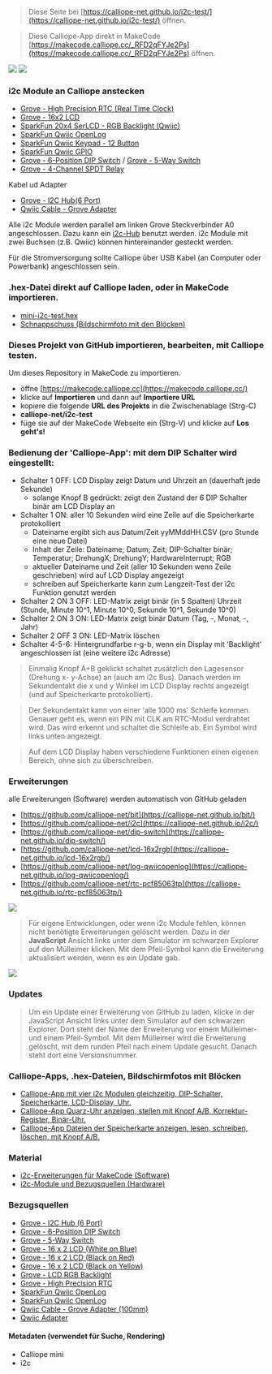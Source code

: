 
> Diese Seite bei [https://calliope-net.github.io/i2c-test/](https://calliope-net.github.io/i2c-test/) öffnen.

> Diese Calliope-App direkt in MakeCode [https://makecode.calliope.cc/_RFD2qFYJe2Ps](https://makecode.calliope.cc/_RFD2qFYJe2Ps) öffnen.

![](mini-i2c-test.jpg)
![](mini-i2c-test.png)

### i2c Module an Calliope anstecken

* [Grove - High Precision RTC (Real Time Clock)](https://wiki.seeedstudio.com/Grove_High_Precision_RTC/)
* [Grove - 16x2 LCD](https://wiki.seeedstudio.com/Grove-16x2_LCD_Series/)
* [SparkFun 20x4 SerLCD - RGB Backlight (Qwiic)](https://www.sparkfun.com/products/16398)
* [SparkFun Qwiic OpenLog](https://www.sparkfun.com/products/15164)
* [SparkFun Qwiic Keypad - 12 Button](https://www.sparkfun.com/products/15290)
* [SparkFun Qwiic GPIO](https://www.sparkfun.com/products/17047)
* [Grove - 6-Position DIP Switch](https://wiki.seeedstudio.com/Grove-6-Position_DIP_Switch/) / [Grove - 5-Way Switch](https://wiki.seeedstudio.com/Grove-5-Way_Switch/)
* [Grove - 4-Channel SPDT Relay](https://wiki.seeedstudio.com/Grove-4-Channel_SPDT_Relay/)

Kabel ud Adapter

* [Grove - I2C Hub(6 Port)](https://wiki.seeedstudio.com/Grove-I2C-Hub-6Port/)
* [Qwiic Cable - Grove Adapter](https://www.sparkfun.com/products/15109)


Alle i2c Module werden parallel am linken Grove Steckverbinder A0 angeschlossen. 
Dazu kann ein [i2c-Hub](https://wiki.seeedstudio.com/Grove-I2C-Hub-6Port/) benutzt werden.
i2c Module mit zwei Buchsen (z.B. Qwiic) können hintereinander gesteckt werden.

Für die Stromversorgung sollte Calliope über USB Kabel (an Computer oder Powerbank) angeschlossen sein.

### .hex-Datei direkt auf Calliope laden, oder in MakeCode importieren.

* [mini-i2c-test.hex](mini-i2c-test.hex)
* [Schnappschuss (Bildschirmfoto mit den Blöcken)](mini-i2c-test.png)

### Dieses Projekt von GitHub importieren, bearbeiten, mit Calliope testen.

Um dieses Repository in MakeCode zu importieren.

* öffne [https://makecode.calliope.cc](https://makecode.calliope.cc/)
* klicke auf **Importieren** und dann auf **Importiere URL**
* kopiere die folgende **URL des Projekts** in die Zwischenablage (Strg-C)
* **calliope-net/i2c-test**
* füge sie auf der MakeCode Webseite ein (Strg-V) und klicke auf **Los geht's!**

### Bedienung der 'Calliope-App': mit dem DIP Schalter wird eingestellt:

* Schalter 1 OFF: LCD Display zeigt Datum und Uhrzeit an (dauerhaft jede Sekunde)
  * solange Knopf B gedrückt: zeigt den Zustand der 6 DIP Schalter binär am LCD Display an
* Schalter 1 ON: aller 10 Sekunden wird eine Zeile auf die Speicherkarte protokolliert
  * Dateiname ergibt sich aus Datum/Zeit yyMMddHH.CSV (pro Stunde eine neue Datei)
  * Inhalt der Zeile: Dateiname; Datum; Zeit; DIP-Schalter binär; Temperatur; DrehungX; DrehungY; HardwareInterrupt; RGB
  * aktueller Dateiname und Zeit (aller 10 Sekunden wenn Zeile geschrieben) wird auf LCD Display angezeigt
  * schreiben auf Speicherkarte kann zum Langzeit-Test der i2c Funktion genutzt werden
* Schalter 2 ON 3 OFF: LED-Matrix zeigt binär (in 5 Spalten) Uhrzeit (Stunde, Minute 10^1, Minute 10^0, Sekunde 10^1, Sekunde 10^0)
* Schalter 2 ON 3 ON: LED-Matrix zeigt binär Datum (Tag, -, Monat, -, Jahr)
* Schalter 2 OFF 3 ON: LED-Matrix löschen
* Schalter 4-5-6: Hintergrundfarbe r-g-b, wenn ein Display mit 'Backlight' angeschlossen ist (eine weitere i2c Adresse)

> Einmalig Knopf A+B geklickt schaltet zusätzlich den Lagesensor (Drehung x- y-Achse) an (auch am i2c Bus).
> Danach werden im Sekundentakt die x und y Winkel im LCD Display rechts angezeigt (und auf Speicherkarte protokolliert).

> Der Sekundentakt kann von einer 'alle 1000 ms' Schleife kommen. Genauer geht es, wenn ein PIN mit CLK am RTC-Modul verdrahtet wird.
> Das wird erkennt und schaltet die Schleife ab. Ein Symbol wird links unten angezeigt.

> Auf dem LCD Display haben verschiedene Funktionen einen eigenen Bereich, ohne sich zu überschreiben.

### Erweiterungen

alle Erweiterungen (Software) werden automatisch von GitHub geladen

* [https://github.com/calliope-net/bit](https://calliope-net.github.io/bit/)
* [https://github.com/calliope-net/i2c](https://calliope-net.github.io/i2c/)
* [https://github.com/calliope-net/dip-switch](https://calliope-net.github.io/dip-switch/)
* [https://github.com/calliope-net/lcd-16x2rgb](https://calliope-net.github.io/lcd-16x2rgb/)
* [https://github.com/calliope-net/log-qwiicopenlog](https://calliope-net.github.io/log-qwiicopenlog/)
* [https://github.com/calliope-net/rtc-pcf85063tp](https://calliope-net.github.io/rtc-pcf85063tp/)

![](blocks.png)

> Für eigene Entwicklungen, oder wenn i2c Module fehlen, können nicht benötigte Erweiterungen gelöscht werden.
> Dazu in der **JavaScript** Ansicht links unter dem Simulator im schwarzen Explorer auf den Mülleimer klicken.
> Mit dem Pfeil-Symbol kann die Erweiterung aktualisiert werden, wenn es ein Update gab.

![](explorer.png)

### Updates

> Um ein Update einer Erweiterung von GitHub zu laden, klicke in der JavaScript Ansicht
> links unter dem Simulator auf den schwarzen Explorer. Dort steht der Name der Erweiterung
> vor einem Mülleimer- und einem Pfeil-Symbol. Mit dem Mülleimer wird die Erweiterung gelöscht,
> mit dem runden Pfeil nach einem Update gesucht. Danach steht dort eine Versionsnummer.

### Calliope-Apps, .hex-Dateien, Bildschirmfotos mit Blöcken

* [Calliope-App mit vier i2c Modulen gleichzeitig, DIP-Schalter, Speicherkarte, LCD-Display, Uhr.](https://calliope-net.github.io/i2c-test/)
* [Calliope-App Quarz-Uhr anzeigen, stellen mit Knopf A/B, Korrektur-Register, Binär-Uhr.](https://calliope-net.github.io/i2c-uhr-stellen/)
* [Calliope-App Dateien der Speicherkarte anzeigen, lesen, schreiben, löschen, mit Knopf A/B.](https://calliope-net.github.io/i2c-speicherkarte-verwalten/)

### Material

* [i2c-Erweiterungen für MakeCode (Software)](https://calliope-net.github.io/i2c-test#erweiterungen)
* [i2c-Module und Bezugsquellen (Hardware)](https://calliope-net.github.io/i2c-test#bezugsquellen)

### Bezugsquellen

* [Grove - I2C Hub (6 Port)](https://www.mouser.de/ProductDetail/713-103020272)
* [Grove - 6-Position DIP Switch](https://www.mouser.de/ProductDetail/713-111020043)
* [Grove - 5-Way Switch](https://www.mouser.de/ProductDetail/713-111020048)
* [Grove - 16 x 2 LCD (White on Blue)](https://www.mouser.de/ProductDetail/713-104020111)
* [Grove - 16 x 2 LCD (Black on Red)](https://www.mouser.de/ProductDetail/713-104020112)
* [Grove - 16 x 2 LCD (Black on Yellow)](https://www.mouser.de/ProductDetail/713-104020113)
* [Grove - LCD RGB Backlight](https://www.mouser.de/ProductDetail/713-104030001)
* [Grove - High Precision RTC](https://www.mouser.de/ProductDetail/713-102020083)
* [SparkFun Qwiic OpenLog](https://www.mouser.de/ProductDetail/474-DEV-15164)
* [SparkFun Qwiic OpenLog](https://www.digikey.de/de/products/detail/sparkfun-electronics/DEV-15164/9920435)
* [Qwiic Cable - Grove Adapter (100mm)](https://www.mouser.de/ProductDetail/474-PRT-15109)
* [Qwiic Adapter](https://www.mouser.de/ProductDetail/474-DEV-14495)

#### Metadaten (verwendet für Suche, Rendering)

* Calliope mini
* i2c
